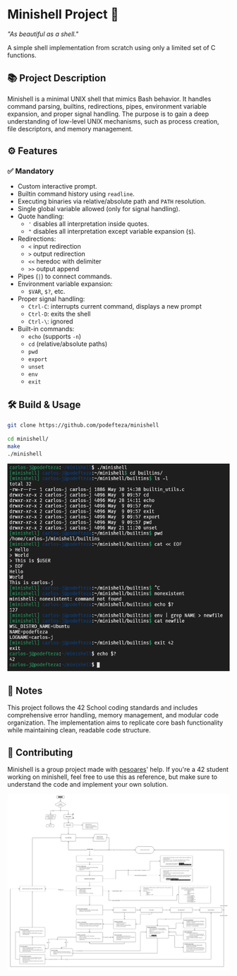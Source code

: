 # Minishell Project 🐚
<p><i>"As beautiful as a shell."</i></p>
A simple shell implementation from scratch using only a limited set of C functions.

## 📚 Project Description
Minishell is a minimal UNIX shell that mimics Bash behavior. It handles command parsing, builtins, redirections, pipes, environment variable expansion, and proper signal handling. The purpose is to gain a deep understanding of low-level UNIX mechanisms, such as process creation, file descriptors, and memory management.

## ⚙️ Features

### ✅ Mandatory

- Custom interactive prompt.
- Builtin command history using `readline`.
- Executing binaries via relative/absolute path and `PATH` resolution.
- Single global variable allowed (only for signal handling).
- Quote handling:
  - `'` disables all interpretation inside quotes.
  - `"` disables all interpretation except variable expansion (`$`).
- Redirections:
  - `<` input redirection
  - `>` output redirection
  - `<<` heredoc with delimiter
  - `>>` output append
- Pipes (`|`) to connect commands.
- Environment variable expansion:
  - `$VAR`, `$?`, etc.
- Proper signal handling:
  - `Ctrl-C`: interrupts current command, displays a new prompt
  - `Ctrl-D`: exits the shell
  - `Ctrl-\`: ignored
- Built-in commands:
  - `echo` (supports `-n`)
  - `cd` (relative/absolute paths)
  - `pwd`
  - `export`
  - `unset`
  - `env`
  - `exit`

## 🛠️ Build & Usage

``` bash
git clone https://github.com/podefteza/minishell
```
```bash
cd minishell/
make
./minishell
```
<p align="center"><img src="https://github.com/podefteza/minishell/blob/main/ms.png"></p>

## 📝 Notes
This project follows the 42 School coding standards and includes comprehensive error handling, memory management, and modular code organization. The implementation aims to replicate core bash functionality while maintaining clean, readable code structure.

## 🤝 Contributing
Minishell is a group project made with [pesoares](https://github.com/pesoares42)' help. If you're a 42 student working on minishell, feel free to use this as reference, but make sure to understand the code and implement your own solution.

<p align="center"><img src="https://github.com/podefteza/minishell/blob/main/minishell.png"></p>
